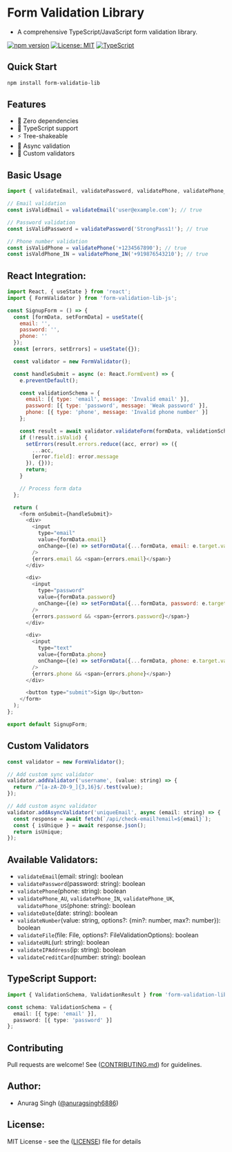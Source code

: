 # Form Validation Library

- A comprehensive TypeScript/JavaScript form validation library.

[![npm version](https://badge.fury.io/js/form-validation-lib-js.svg)](https://badge.fury.io/js/form-validation-lib-js)
[![License: MIT](https://img.shields.io/badge/License-MIT-yellow.svg)](https://opensource.org/licenses/MIT)
[![TypeScript](https://img.shields.io/badge/TypeScript-Ready-blue.svg)](https://www.typescriptlang.org/)

## Quick Start

```bash
npm install form-validatio-lib

```

## Features
- 🚀 Zero dependencies
- 💪 TypeScript support
- ⚡ Tree-shakeable
- 🔄 Async validation
- 🎯 Custom validators

## Basic Usage

```javascript
import { validateEmail, validatePassword, validatePhone, validatePhone_IN } from 'form-validation-lib-js';

// Email validation
const isValidEmail = validateEmail('user@example.com'); // true

// Password validation
const isValidPassword = validatePassword('StrongPass1!'); // true

// Phone number validation
const isValidPhone = validatePhone('+1234567890'); // true
const isValdPhone_IN = validatePhone_IN('+919876543210'); // true
```

## React Integration:
```javascript
import React, { useState } from 'react';
import { FormValidator } from 'form-validation-lib-js';

const SignupForm = () => {
  const [formData, setFormData] = useState({
    email: '',
    password: '',
    phone: ''
  });
  const [errors, setErrors] = useState({});

  const validator = new FormValidator();

  const handleSubmit = async (e: React.FormEvent) => {
    e.preventDefault();

    const validationSchema = {
      email: [{ type: 'email', message: 'Invalid email' }],
      password: [{ type: 'password', message: 'Weak password' }],
      phone: [{ type: 'phone', message: 'Invalid phone number' }]
    };

    const result = await validator.validateForm(formData, validationSchema);
    if (!result.isValid) {
      setErrors(result.errors.reduce((acc, error) => ({
        ...acc,
        [error.field]: error.message
      }), {}));
      return;
    }

    // Process form data
  };

  return (
    <form onSubmit={handleSubmit}>
      <div>
        <input
          type="email"
          value={formData.email}
          onChange={(e) => setFormData({...formData, email: e.target.value})}
        />
        {errors.email && <span>{errors.email}</span>}
      </div>

      <div>
        <input
          type="password"
          value={formData.password}
          onChange={(e) => setFormData({...formData, password: e.target.value})}
        />
        {errors.password && <span>{errors.password}</span>}
      </div>

      <div>
        <input
          type="text"
          value={formData.phone}
          onChange={(e) => setFormData({...formData, phone: e.target.value})}
        />
        {errors.phone && <span>{errors.phone}</span>}
      </div>

      <button type="submit">Sign Up</button>
    </form>
  );
};

export default SignupForm;
```

## Custom Validators

```javascript
const validator = new FormValidator();

// Add custom sync validator
validator.addValidator('username', (value: string) => {
  return /^[a-zA-Z0-9_]{3,16}$/.test(value);
});

// Add custom async validator
validator.addAsyncValidator('uniqueEmail', async (email: string) => {
  const response = await fetch(`/api/check-email?email=${email}`);
  const { isUnique } = await response.json();
  return isUnique;
});
```

## Available Validators:
 - `validateEmail`(email: string): boolean
 - `validatePassword`(password: string): boolean
 - `validatePhone`(phone: string): boolean
 - `validatePhone_AU`, `validatePhone_IN`, `validatePhone_UK`, `validatePhone_US`(phone: string): boolean
 - `validateDate`(date: string): boolean
 - `validateNumber`(value: string, options?: {min?: number, max?: number}): boolean
 - `validateFile`(file: File, options?: FileValidationOptions): boolean
 - `validateURL`(url: string): boolean
 - `validateIPAddress`(ip: string): boolean
 - `validateCreditCard`(number: string): boolean

## TypeScript Support:

```typescript
import { ValidationSchema, ValidationResult } from 'form-validation-lib-js';

const schema: ValidationSchema = {
  email: [{ type: 'email' }],
  password: [{ type: 'password' }]
};
```

## Contributing
Pull requests are welcome! See ([CONTRIBUTING.md](https://github.com/anuragsingh6886/form-validatio-lib/blob/main/CONTRIBUTING.md)) for guidelines.

## Author:
- Anurag Singh ([@anuragsingh6886](https://www.linkedin.com/in/anuragsingh6886/))

## License:
MIT License - see the ([LICENSE](https://github.com/anuragsingh6886/form-validatio-lib/blob/main/LICENSE)) file for details